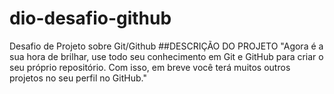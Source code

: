 # dio-desafio-github
Desafio de Projeto sobre Git/Github
##DESCRIÇÃO DO PROJETO
"Agora é a sua hora de brilhar, use todo seu conhecimento em Git e GitHub para criar o seu próprio repositório. Com isso, em breve você terá muitos outros projetos no seu perfil no GitHub."

